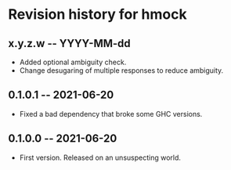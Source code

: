 # Revision history for hmock

## x.y.z.w -- YYYY-MM-dd

* Added optional ambiguity check.
* Change desugaring of multiple responses to reduce ambiguity.

## 0.1.0.1 -- 2021-06-20

* Fixed a bad dependency that broke some GHC versions.

## 0.1.0.0 -- 2021-06-20

* First version. Released on an unsuspecting world.

